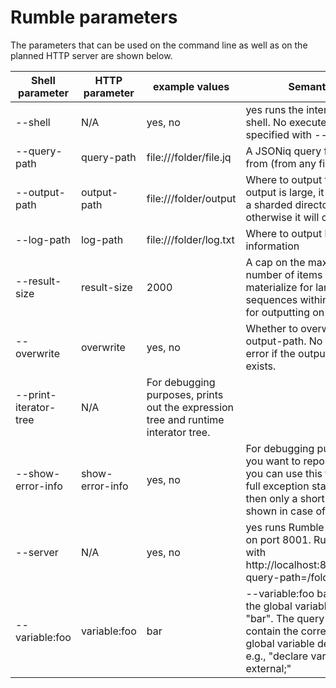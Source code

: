 # Rumble parameters

The parameters that can be used on the command line as well as on the planned HTTP server are shown below.


|  Shell parameter | HTTP parameter  | example values  | Semantics  |
|---|---|---|---|
| --shell  | N/A  |  yes, no |  yes runs the interactive shell. No executes a query specified with --query-path |
| --query-path  | query-path  | file:///folder/file.jq  | A JSONiq query file to read from (from any file system).  |
| --output-path  |  output-path | file:///folder/output  | Where to output to (if the output is large, it will create a sharded directory, otherwise it will create a file) |
| --log-path  |  log-path | file:///folder/log.txt  |  Where to output log information |
| --result-size |  result-size | 2000 | A cap on the maximum number of items to materialize for large sequences within a query or for outputting on screen. |
| --overwrite  |  overwrite | yes, no | Whether to overwrite to --output-path. No throws an error if the output file/folder exists. |
| --print-iterator-tree | N/A | For debugging purposes, prints out the expression tree and runtime interator tree. |
| --show-error-info | show-error-info | yes, no | For debugging purposes. If you want to report a bug, you can use this to get the full exception stack. If no, then only a short message is shown in case of error. |
| --server  | N/A  |  yes, no |  yes runs Rumble as a server on port 8001. Run queries with http://localhost:8001/jsoniq?query-path=/folder/foo.json |
| --variable:foo  | variable:foo  |  bar |  --variable:foo bar initialize the global variable $foo to "bar". The query must contain the corresponding global variable declaration, e.g., "declare variable $foo external;" |

